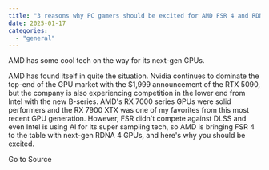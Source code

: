 ```yaml
---
title: "3 reasons why PC gamers should be excited for AMD FSR 4 and RDNA 4"
date: 2025-01-17
categories: 
  - "general"
---
```


AMD has some cool tech on the way for its next-gen GPUs.

AMD has found itself in quite the situation. Nvidia continues to dominate the top-end of the GPU market with the $1,999 announcement of the RTX 5090, but the company is also experiencing competition in the lower end from Intel with the new B-series. AMD's RX 7000 series GPUs were solid performers and the RX 7900 XTX was one of my favorites from this most recent GPU generation. However, FSR didn't compete against DLSS and even Intel is using AI for its super sampling tech, so AMD is bringing FSR 4 to the table with next-gen RDNA 4 GPUs, and here's why you should be excited.

Go to Source
